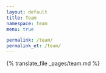 ```yaml
---
layout: default
title: Team
namespace: team
menu: true

permalink: /team/
permalink_et: /team/
---
```


{% translate_file _pages/team.md %}
